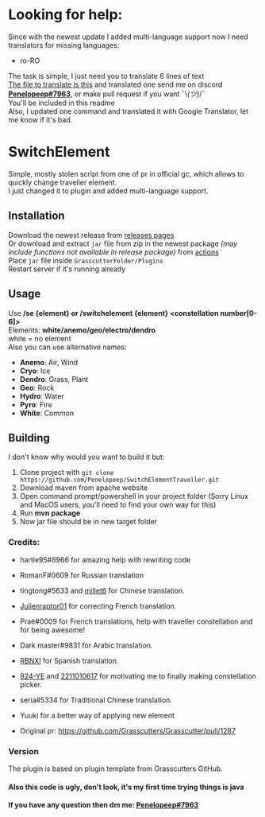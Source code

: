 # Looking for help: <br>
Since with the newest update I added multi-language support now I need translators for missing languages:<br>
- ro-RO <br>

The task is simple, I just need you to translate 6 lines of text <br>
<a href="https://github.com/Penelopeep/SwitchElementTraveller/blob/Main/src/main/resources/en_US.json">The file to translate is this</a> and translated one send me on discord <b><a href="https://discord.com/users/276265598508466176">Penelopeep#7963</a></b>, or make pull request if you want ¯\\_(ツ)_/¯ <br>
You'll be included in this readme<br>
Also, I updated one command and translated it with Google Translator, let me know if it's bad.

# SwitchElement
Simple, mostly stolen script from one of pr in official gc, which allows to quickly change traveller element.<br>
I just changed it to plugin and added multi-language support. <br>

## Installation
Download the newest release from [releases pages](https://github.com/Penelopeep/SwitchElementTraveller/releases) \
Or download and extract `jar` file from zip in the newest package *(may include functions not available in release package)* from [actions](https://github.com/Penelopeep/SwitchElementTraveller/actions) \
Place `jar` file inside `GrasscutterFolder/Plugins` \
Restart server if it's running already

## Usage
Use <b>/se {element} or /switchelement {element} <constellation number[0-6]></b><br>
Elements: <b>white/anemo/geo/electro/dendro</b> <br>
white = no element <br>
Also you can use alternative names:
- <b>Anemo</b>: Air, Wind
- <b>Cryo</b>: Ice
- <b>Dendro</b>: Grass, Plant
- <b>Geo</b>: Rock
- <b>Hydro</b>: Water
- <b>Pyro</b>: Fire
- <b>White</b>: Common

## Building
I don't know why would you want to build it but:
1. Clone project with `git clone https://github.com/Penelopeep/SwitchElementTraveller.git`
2. Download maven from apache website
3. Open command prompt/powershell in your project folder (Sorry Linux and MacOS users, you'll need to find your own way for this)
4. Run <b>mvn package</b>
5. Now jar file should be in new target folder
### Credits:
- hartie95#8966 for amazing help with rewriting code
- RomanF#0609 for Russian translation
- tingtong#5633 and <a href="https://github.com/millet6">millet6</a> for Chinese translation.
- [Julienraptor01](https://github.com/Julienraptor01) for correcting French translation.
- Praë#0009 for French translations, help with traveller constellation and for being awesome!
- Dark master#9831 for Arabic translation.
- <a href="https://github.com/RBNXI">RBNXI</a> for Spanish translation.
- <a href="https://github.com/924-YE">924-YE</a> and <a href="https://github.com/2211010617">2211010617</a> for motivating me to finally making constellation picker.
- seria#5334 for Traditional Chinese translation.
- Yuuki for a better way of applying new element

- Original pr: https://github.com/Grasscutters/Grasscutter/pull/1287
### Version
The plugin is based on plugin template from Grasscutters GitHub.

#### Also this code is ugly, don't look, it's my first time trying things is java
#### If you have any question then dm me: <a href="https://discord.com/users/276265598508466176">Penelopeep#7963</a>
